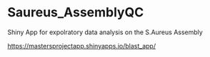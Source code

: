 # Saureus_AssemblyQC
Shiny App for expolratory data analysis on the S.Aureus Assembly


 https://mastersprojectapp.shinyapps.io/blast_app/
